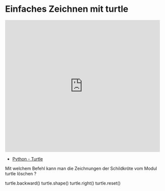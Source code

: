 # Einfaches Zeichnen mit turtle

<iframe src="https://player.vimeo.com/video/140204552?title=0&byline=0&portrait=0" width="100%" height="430" frameborder="0" webkitallowfullscreen mozallowfullscreen allowfullscreen></iframe>

<!--sec data-title="Links" data-id="links" data-show=true ces-->

* [Python - Turtle](https://docs.python.org/3.6/library/turtle.html)

<!--endsec-->

<!--sec data-title="Quiz" data-id="quiz" data-show=true data-collapse=true ces-->

<quiz name="">
    <question>
        <p>Mit welchem Befehl kann man die Zeichnungen der Schildkröte vom Modul turtle löschen ?</p>
        <answer>turtle.backward()</answer>
        <answer>turtle.shape()</answer>
        <answer>turtle.right()</answer>
        <answer correct>turtle.reset()</answer>
    </question>
</quiz>

<!--endsec-->
